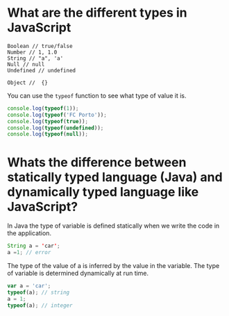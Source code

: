 # What are the different types in JavaScript

```
Boolean // true/false
Number // 1, 1.0
String // "a", 'a'
Null // null
Undefined // undefined

Object //  {}
```

You can use the `typeof` function to see what type of value it is.

```JavaScript
console.log(typeof(1));
console.log(typeof('FC Porto'));
console.log(typeof(true));
console.log(typeof(undefined));
console.log(typeof(null));
```

# Whats the difference between statically typed language (Java) and dynamically typed language like JavaScript?

In Java the type of variable is defined statically when we write the code in the application.
```Java
String a = 'car';
a =1; // error
```

The type of the value of a is inferred by the value in the variable. The type of variable is determined dynamically at run time.
```JavaScript
var a = 'car';
typeof(a); // string
a = 1;
typeof(a); // integer
```
